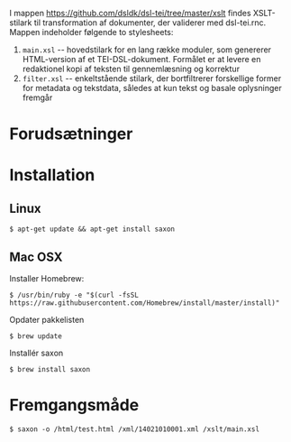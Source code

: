 I mappen <https://github.com/dsldk/dsl-tei/tree/master/xslt> findes
XSLT-stilark til transformation af dokumenter, der validerer med
dsl-tei.rnc. Mappen indeholder følgende to stylesheets:

1. `main.xsl` -- hovedstilark for en lang række moduler, som genererer
   HTML-version af et TEI-DSL-dokument. Formålet er at levere en
   redaktionel kopi af teksten til gennemlæsning og korrektur 
2. `filter.xsl` -- enkeltstående stilark, der bortfiltrerer forskellige
   former for metadata og tekstdata, således at kun tekst og basale
   oplysninger fremgår

# Forudsætninger

# Installation

## Linux

	$ apt-get update && apt-get install saxon
 
## Mac OSX

Installer Homebrew:

	$ /usr/bin/ruby -e "$(curl -fsSL https://raw.githubusercontent.com/Homebrew/install/master/install)"

Opdater pakkelisten

	$ brew update

Installér saxon

	$ brew install saxon
	

# Fremgangsmåde

	$ saxon -o /html/test.html /xml/14021010001.xml /xslt/main.xsl


